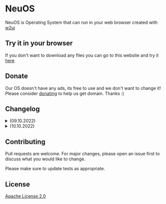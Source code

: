 # NeuOS

NeuOS is Operating System that can run in your web browser created with [w2ui](https://w2ui.com/web/) 

## Try it in your browser
If you don't want to download any files you can go to this website and try it [here](https://badless.github.io/NeuOS/src/)

## Donate
Our OS doesn't have any ads, its free to use and we don't want to change it!
Please consider [donating](https://paypal.me/badlesstv) to help us get domain. Thanks :)

## Changelog
<details>
<summary>(09.10.2022)</summary>
<br>
[+] Added Welcome App<br>
[-] Updated Plasma Editor<br>
[+] Added Toolbar<br>
[+] Added favicon<br>
[+] Added Tetris<br>
[+] Added Plasma Web<br>
[+] Added Minecraft
</details>

<details>
<summary>(10.10.2022)</summary>
<br>
[-] Moved Discord Button
</details>

## Contributing
Pull requests are welcome. For major changes, please open an issue first to discuss what you would like to change.

Please make sure to update tests as appropriate.

## License
[Apache License 2.0](https://github.com/Badless/NeuOS/blob/main/LICENSE)
